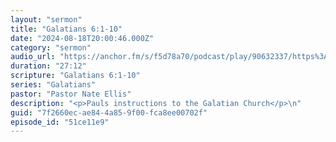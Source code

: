 ```yaml
---
layout: "sermon"
title: "Galatians 6:1-10"
date: "2024-08-18T20:00:46.000Z"
category: "sermon"
audio_url: "https://anchor.fm/s/f5d78a70/podcast/play/90632337/https%3A%2F%2Fd3ctxlq1ktw2nl.cloudfront.net%2Fstaging%2F2024-7-19%2Fdeb697a7-6b44-9664-b2f8-bccc4f923ea6.m4a"
duration: "27:12"
scripture: "Galatians 6:1-10"
series: "Galatians"
pastor: "Pastor Nate Ellis"
description: "<p>Pauls instructions to the Galatian Church</p>\n"
guid: "7f2660ec-ae84-4a85-9f00-fca8ee00702f"
episode_id: "51ce11e9"
---
```


